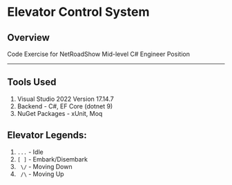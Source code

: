 # Elevator Control System

## Overview

Code Exercise for NetRoadShow Mid-level C# Engineer Position

---

## Tools Used
1. Visual Studio 2022 Version 17.14.7
2. Backend - C#, EF Core (dotnet 9)
3. NuGet Packages - xUnit, Moq



## Elevator Legends:

1. `...` - Idle
2. `[ ]` - Embark/Disembark
3. ` \/` - Moving Down
4. ` /\` - Moving Up
